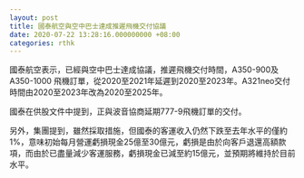 ```yaml
---
layout: post
title: 國泰航空與空中巴士達成推遲飛機交付協議
date: 2020-07-22 13:28:16.000000000 +08:00
categories: rthk
---
```


國泰航空表示，已經與空中巴士達成協議，推遲飛機交付時間，A350-900及A350-1000 飛機訂單，從2020至2021年延遲到2020至2023年。A321neo交付時間由2020至2023年改為2020至2025年。

國泰在供股文件中提到，正與波音協商延期777-9飛機訂單的交付。

另外，集團提到，雖然採取措施，但國泰的客運收入仍然下跌至去年水平的僅約1%，意味初始每月營運虧損現金25億至30億元，虧損是由於向客戶退還高額款項，而由於已盡量減少客運服務，虧損現金已減至約15億元，並預期將維持於目前水平。
